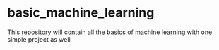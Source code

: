 # basic_machine_learning
This repository will contain all the basics of machine learning with one simple project as well
